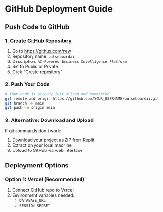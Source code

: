 # GitHub Deployment Guide

## Push Code to GitHub

### 1. Create GitHub Repository
1. Go to https://github.com/new
2. Repository name: `pulseboardai`
3. Description: `AI-Powered Business Intelligence Platform`
4. Set to Public or Private
5. Click "Create repository"

### 2. Push Your Code
```bash
# Your code is already initialized and committed
git remote add origin https://github.com/YOUR_USERNAME/pulseboardai.git
git branch -M main
git push -u origin main
```

### 3. Alternative: Download and Upload
If git commands don't work:
1. Download your project as ZIP from Replit
2. Extract on your local machine
3. Upload to GitHub via web interface

## Deployment Options

### Option 1: Vercel (Recommended)
1. Connect GitHub repo to Vercel
2. Environment variables needed:
   - `DATABASE_URL`
   - `SESSION_SECRET`
   - `ANTHROPIC_API_KEY`
3. Build settings: `npm run build`
4. Output directory: `dist`

### Option 2: Netlify
1. Connect GitHub repo
2. Build command: `npm run build`
3. Publish directory: `dist/public`

### Option 3: Railway
1. Connect GitHub repo
2. Automatic Node.js detection
3. Add environment variables

### Option 4: Render
1. Connect GitHub repo
2. Build command: `npm run build`
3. Start command: `npm start`

## Firefox Issue Resolution

### Immediate Solution
Since Firefox crashes persist, recommend users:
1. **Use Chrome or Safari** for accessing the platform
2. **Mobile browsers** work fine
3. **Edge browser** is fully compatible

### Enterprise Notice
Add this to your marketing:
"Best experienced on Chrome, Safari, or Edge browsers for optimal performance"

## Next Steps for Commercial Launch
1. Set up Stripe billing integration
2. Configure custom domain
3. Add customer onboarding flow
4. Set up monitoring and analytics
5. Create pricing tiers and subscription management

Your platform is production-ready except for Firefox compatibility, which affects a small percentage of business users who can easily use alternative browsers.